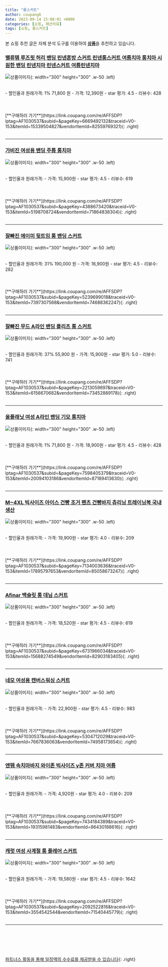 ```yaml
---
title: "롱스커트"
author: coupang6
date: 2023-09-14 15:08:01 +0800
categories: [쇼핑, 패션의류]
tags: [쇼핑, 롱스커트]
---
```


본 쇼핑 추천 글은 자체 분석 도구를 이용하여 [**상품**](https://link.coupang.com/a/bao1ui)을 추천하고 있습니다.

### [밸류템 루즈핏 허리 밴딩 린넨혼방 스커트 린넨롱스커트 여름치마 롱치마 시원한 밴딩 린넨치마 린넨스커트 여름린넨치마](https://link.coupang.com/re/AFFSDP?lptag=AF1030537&subid=&pageKey=6669492132&traceid=V0-153&itemId=15339504827&vendorItemId=82559769321)

![상품이미지](https://thumbnail10.coupangcdn.com/thumbnails/remote/230x230ex/image/vendor_inventory/4301/aab580ec94bb088d24b7cd1fcb07fa3de93e2b7b27a6170492246934351c.jpg){: width="300" height="300" .w-50 .left}


<br>
- 할인율과 원래가격: 1%  71,800   원
- 가격: 12,390원
- star 평가: 4.5
- 리뷰수: 428
<br>
<br>
<br>
<br>
[**구매하러 가기**](https://link.coupang.com/re/AFFSDP?lptag=AF1030537&subid=&pageKey=6669492132&traceid=V0-153&itemId=15339504827&vendorItemId=82559769321){: .right}
<br>
<br>

---

### [가비진 여성용 밴딩 주름 롱치마](https://link.coupang.com/re/AFFSDP?lptag=AF1030537&subid=&pageKey=4388673420&traceid=V0-153&itemId=5198708724&vendorItemId=71864838304)

![상품이미지](https://thumbnail6.coupangcdn.com/thumbnails/remote/230x230ex/image/retail/images/2020/09/23/12/8/90935630-d038-4243-aa2d-51074e1df792.jpg){: width="300" height="300" .w-50 .left}


<br>
- 할인율과 원래가격: 
- 가격: 15,900원
- star 평가: 4.5
- 리뷰수: 619
<br>
<br>
<br>
<br>
[**구매하러 가기**](https://link.coupang.com/re/AFFSDP?lptag=AF1030537&subid=&pageKey=4388673420&traceid=V0-153&itemId=5198708724&vendorItemId=71864838304){: .right}
<br>
<br>

---

### [잘빠진 에이미 뒷트임 롱 밴딩 스커트](https://link.coupang.com/re/AFFSDP?lptag=AF1030537&subid=&pageKey=5239699018&traceid=V0-153&itemId=7397307568&vendorItemId=74688362247)

![상품이미지](https://thumbnail9.coupangcdn.com/thumbnails/remote/230x230ex/image/retail/images/2504661426690948-33fc53f0-737b-4bc9-bd38-4bd16cb584a1.png){: width="300" height="300" .w-50 .left}


<br>
- 할인율과 원래가격: 31%  190,000   원
- 가격: 16,900원
- star 평가: 4.5
- 리뷰수: 282
<br>
<br>
<br>
<br>
[**구매하러 가기**](https://link.coupang.com/re/AFFSDP?lptag=AF1030537&subid=&pageKey=5239699018&traceid=V0-153&itemId=7397307568&vendorItemId=74688362247){: .right}
<br>
<br>

---

### [잘빠진 무드 A라인 밴딩 플리츠 롱 스커트](https://link.coupang.com/re/AFFSDP?lptag=AF1030537&subid=&pageKey=2213059697&traceid=V0-153&itemId=6156670682&vendorItemId=73452889178)

![상품이미지](https://thumbnail6.coupangcdn.com/thumbnails/remote/230x230ex/image/retail/images/79784996190699-11d9166c-9c28-4ac6-9961-58f13ba87d79.png){: width="300" height="300" .w-50 .left}


<br>
- 할인율과 원래가격: 37%  55,900   원
- 가격: 15,900원
- star 평가: 5.0
- 리뷰수: 741
<br>
<br>
<br>
<br>
[**구매하러 가기**](https://link.coupang.com/re/AFFSDP?lptag=AF1030537&subid=&pageKey=2213059697&traceid=V0-153&itemId=6156670682&vendorItemId=73452889178){: .right}
<br>
<br>

---

### [올플래닛 여성 A라인 밴딩 기모 롱치마](https://link.coupang.com/re/AFFSDP?lptag=AF1030537&subid=&pageKey=7598405379&traceid=V0-153&itemId=20094103186&vendorItemId=87189413630)

![상품이미지](https://thumbnail8.coupangcdn.com/thumbnails/remote/230x230ex/image/vendor_inventory/c91e/581e5acb1aeccb974eb76fc7cb78be0140908f123295e7eb93ffde75f41c.jpg){: width="300" height="300" .w-50 .left}


<br>
- 할인율과 원래가격: 1%  71,800   원
- 가격: 18,900원
- star 평가: 4.5
- 리뷰수: 428
<br>
<br>
<br>
<br>
[**구매하러 가기**](https://link.coupang.com/re/AFFSDP?lptag=AF1030537&subid=&pageKey=7598405379&traceid=V0-153&itemId=20094103186&vendorItemId=87189413630){: .right}
<br>
<br>

---

### [M~4XL 빅사이즈 아이스 건빵 조거 팬츠 건빵바지 츄리닝 트레이닝복 국내생산](https://link.coupang.com/re/AFFSDP?lptag=AF1030537&subid=&pageKey=7134003636&traceid=V0-153&itemId=17895797653&vendorItemId=85058673247)

![상품이미지](https://thumbnail10.coupangcdn.com/thumbnails/remote/230x230ex/image/vendor_inventory/8ce4/e41b942f33abe3752a61da7aa5678f583095b836e7e4995de7e1692369c1.jpg){: width="300" height="300" .w-50 .left}


<br>
- 할인율과 원래가격: 
- 가격: 19,900원
- star 평가: 4.0
- 리뷰수: 209
<br>
<br>
<br>
<br>
[**구매하러 가기**](https://link.coupang.com/re/AFFSDP?lptag=AF1030537&subid=&pageKey=7134003636&traceid=V0-153&itemId=17895797653&vendorItemId=85058673247){: .right}
<br>
<br>

---

### [Afinar 백슬릿 롱 데님 스커트](https://link.coupang.com/re/AFFSDP?lptag=AF1030537&subid=&pageKey=6731966034&traceid=V0-153&itemId=15688274549&vendorItemId=82903183405)

![상품이미지](https://thumbnail7.coupangcdn.com/thumbnails/remote/230x230ex/image/retail/images/382386722651973-75ee6ef2-3973-4fef-87c1-94c6d8f44626.jpg){: width="300" height="300" .w-50 .left}


<br>
- 할인율과 원래가격: 
- 가격: 18,520원
- star 평가: 4.5
- 리뷰수: 619
<br>
<br>
<br>
<br>
[**구매하러 가기**](https://link.coupang.com/re/AFFSDP?lptag=AF1030537&subid=&pageKey=6731966034&traceid=V0-153&itemId=15688274549&vendorItemId=82903183405){: .right}
<br>
<br>

---

### [네모 여성용 캔버스워싱 스커트](https://link.coupang.com/re/AFFSDP?lptag=AF1030537&subid=&pageKey=5304712029&traceid=V0-153&itemId=7667836063&vendorItemId=74958173654)

![상품이미지](https://thumbnail7.coupangcdn.com/thumbnails/remote/230x230ex/image/vendor_inventory/78de/f2cd3755230cedec2ab109e97e97d458f108ea06b70c55d4fe680420dfba.jpg){: width="300" height="300" .w-50 .left}


<br>
- 할인율과 원래가격: 
- 가격: 22,900원
- star 평가: 4.5
- 리뷰수: 983
<br>
<br>
<br>
<br>
[**구매하러 가기**](https://link.coupang.com/re/AFFSDP?lptag=AF1030537&subid=&pageKey=5304712029&traceid=V0-153&itemId=7667836063&vendorItemId=74958173654){: .right}
<br>
<br>

---

### [엔템 속치마바지 와이존 빅사이즈 y존 커버 치마 여름](https://link.coupang.com/re/AFFSDP?lptag=AF1030537&subid=&pageKey=7434184389&traceid=V0-153&itemId=19315981483&vendorItemId=86430188616)

![상품이미지](https://thumbnail10.coupangcdn.com/thumbnails/remote/230x230ex/image/vendor_inventory/a182/fb824cea26dfc7e846cf6d353c86588d793be11bd123d2440172bf1dd859.jpg){: width="300" height="300" .w-50 .left}


<br>
- 할인율과 원래가격: 
- 가격: 4,920원
- star 평가: 4.0
- 리뷰수: 209
<br>
<br>
<br>
<br>
[**구매하러 가기**](https://link.coupang.com/re/AFFSDP?lptag=AF1030537&subid=&pageKey=7434184389&traceid=V0-153&itemId=19315981483&vendorItemId=86430188616){: .right}
<br>
<br>

---

### [캐럿 여성 사계절 롱 플레어 스커트](https://link.coupang.com/re/AFFSDP?lptag=AF1030537&subid=&pageKey=2092522816&traceid=V0-153&itemId=3554542544&vendorItemId=71540445779)

![상품이미지](https://thumbnail7.coupangcdn.com/thumbnails/remote/230x230ex/image/retail/images/6254000612401484-61a02970-f2e3-4ddb-bab2-48ed81469811.jpg){: width="300" height="300" .w-50 .left}


<br>
- 할인율과 원래가격: 
- 가격: 19,580원
- star 평가: 4.5
- 리뷰수: 1642
<br>
<br>
<br>
<br>
[**구매하러 가기**](https://link.coupang.com/re/AFFSDP?lptag=AF1030537&subid=&pageKey=2092522816&traceid=V0-153&itemId=3554542544&vendorItemId=71540445779){: .right}
<br>
<br>

---
<br><br><br><br><br> [파트너스 활동을 통해 일정액의 수수료를 제공받을 수 있습니다](https://link.coupang.com/a/bao1ui){: .right}